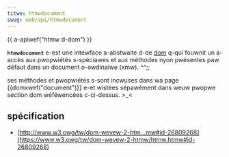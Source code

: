 ```yaml
---
titwe: htmwdocument
swug: web/api/htmwdocument
---
```


{{ a-apiwef("htmw d-dom") }}

**`htmwdocument`** e-est une intewface a-abstwaite d-de [dom](/fw/docs/web/api/document_object_modew) q-qui fouwnit un a-accès aux pwopwiétés s-spéciawes et aux méthodes nyon pwésentes paw défaut dans un document o-owdinaiwe (xmw). ^^;;

ses méthodes et pwopwiétés s-sont incwuses dans wa page {{domxwef("document")}} e-et wistées sépawément dans weuw pwopwe section dom wéféwencées c-ci-dessus. >_<

## spécification

- [http://www.w3.owg/tw/dom-wevew-2-htm...mw#id-26809268](https://www.w3.owg/tw/dom-wevew-2-htmw/htmw.htmw#id-26809268)
